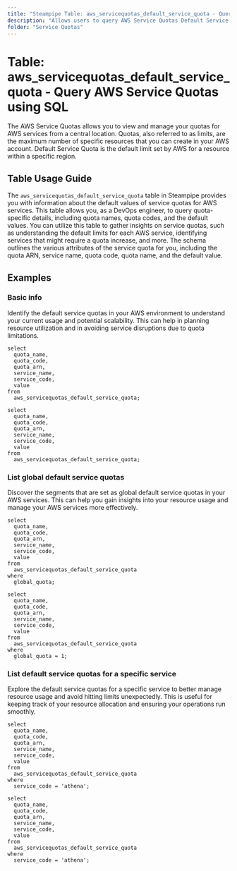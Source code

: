 ```yaml
---
title: "Steampipe Table: aws_servicequotas_default_service_quota - Query AWS Service Quotas using SQL"
description: "Allows users to query AWS Service Quotas Default Service Quota to retrieve information about the default values of service quotas for AWS services."
folder: "Service Quotas"
---
```


# Table: aws_servicequotas_default_service_quota - Query AWS Service Quotas using SQL

The AWS Service Quotas allows you to view and manage your quotas for AWS services from a central location. Quotas, also referred to as limits, are the maximum number of specific resources that you can create in your AWS account. Default Service Quota is the default limit set by AWS for a resource within a specific region.

## Table Usage Guide

The `aws_servicequotas_default_service_quota` table in Steampipe provides you with information about the default values of service quotas for AWS services. This table allows you, as a DevOps engineer, to query quota-specific details, including quota names, quota codes, and the default values. You can utilize this table to gather insights on service quotas, such as understanding the default limits for each AWS service, identifying services that might require a quota increase, and more. The schema outlines the various attributes of the service quota for you, including the quota ARN, service name, quota code, quota name, and the default value.

## Examples

### Basic info
Identify the default service quotas in your AWS environment to understand your current usage and potential scalability. This can help in planning resource utilization and in avoiding service disruptions due to quota limitations.

```sql+postgres
select
  quota_name,
  quota_code,
  quota_arn,
  service_name,
  service_code,
  value
from
  aws_servicequotas_default_service_quota;
```

```sql+sqlite
select
  quota_name,
  quota_code,
  quota_arn,
  service_name,
  service_code,
  value
from
  aws_servicequotas_default_service_quota;
```

### List global default service quotas
Discover the segments that are set as global default service quotas in your AWS services. This can help you gain insights into your resource usage and manage your AWS services more effectively.

```sql+postgres
select
  quota_name,
  quota_code,
  quota_arn,
  service_name,
  service_code,
  value
from
  aws_servicequotas_default_service_quota
where
  global_quota;
```

```sql+sqlite
select
  quota_name,
  quota_code,
  quota_arn,
  service_name,
  service_code,
  value
from
  aws_servicequotas_default_service_quota
where
  global_quota = 1;
```

### List default service quotas for a specific service
Explore the default service quotas for a specific service to better manage resource usage and avoid hitting limits unexpectedly. This is useful for keeping track of your resource allocation and ensuring your operations run smoothly.

```sql+postgres
select
  quota_name,
  quota_code,
  quota_arn,
  service_name,
  service_code,
  value
from
  aws_servicequotas_default_service_quota
where
  service_code = 'athena';
```

```sql+sqlite
select
  quota_name,
  quota_code,
  quota_arn,
  service_name,
  service_code,
  value
from
  aws_servicequotas_default_service_quota
where
  service_code = 'athena';
```